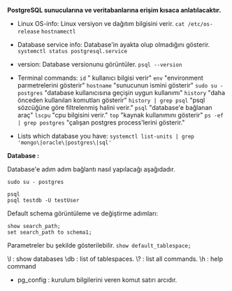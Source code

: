 **PostgreSQL sunucularına ve veritabanlarına erişim kısaca anlatılacaktır.**

* Linux OS-info: Linux versiyon ve dağıtım bilgisini verir.
`cat /etc/os-release` 
`hostnamectl`


* Database service info: Database'in ayakta olup olmadığını gösterir.
`systemctl status postgresql.service`

* version: Database versionunu görüntüler.
`psql --version`

* Terminal commands:
`id` " kullanıcı bilgisi verir"
`env` "environment parmetrelerini gösterir"
`hostname` "sunucunun ismini gösterir"
`sudo su - postgres` "database kullanıcısına geçişin uygun kullanımı"
`history` "daha önceden kullanılan komutları gösterir"
`history | grep psql` "psql sözcüğüne göre filtrelenmiş halini verir."
`psql` "database'e bağlanan araç"
`lscpu` "cpu bilgisini verir."
`top` "kaynak kullanımını gösterir"
`ps -ef | grep postgres` "çalışan postgres process'lerini gösterir."

* Lists which database you have:
`systemctl list-units | grep 'mongo\|oracle\|postgres\|sql'`

**Database :** 

Database'e adım adım bağlantı nasıl yapılacağı aşağıdadır.

`sudo su - postgres`

```
psql
psql testdb -U testUser
```

Default schema görüntüleme ve değiştirme adımları:

```
show search_path;
set search_path to schema1;
```

Parametreler bu şekilde gösterilebilir.
`show default_tablespace;`

\l : show databases
\db : list of tablespaces.
\\? : list all commands.
\h : help command

* pg_config : kurulum bilgilerini veren komut satırı  arcıdır.

